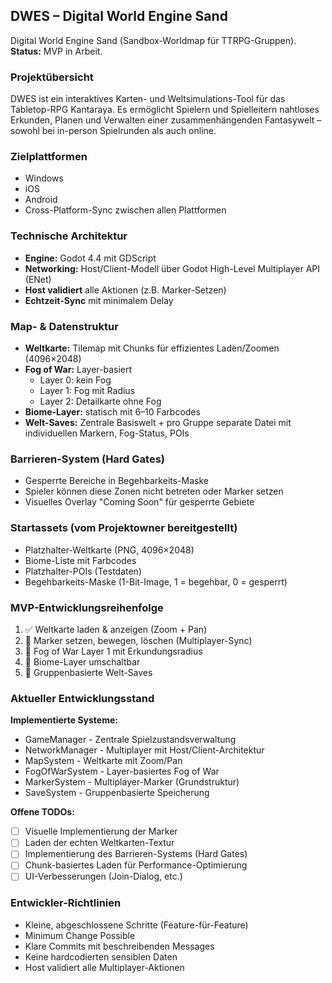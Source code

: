 ﻿## DWES – Digital World Engine Sand

Digital World Engine Sand (Sandbox-Worldmap für TTRPG-Gruppen).
**Status:** MVP in Arbeit.

### Projektübersicht

DWES ist ein interaktives Karten- und Weltsimulations-Tool für das Tabletop-RPG Kantaraya. Es ermöglicht Spielern und Spielleitern nahtloses Erkunden, Planen und Verwalten einer zusammenhängenden Fantasywelt – sowohl bei in-person Spielrunden als auch online.

### Zielplattformen

- Windows
- iOS
- Android
- Cross-Platform-Sync zwischen allen Plattformen

### Technische Architektur

- **Engine:** Godot 4.4 mit GDScript
- **Networking:** Host/Client-Modell über Godot High-Level Multiplayer API (ENet)
- **Host validiert** alle Aktionen (z.B. Marker-Setzen)
- **Echtzeit-Sync** mit minimalem Delay

### Map- & Datenstruktur

- **Weltkarte:** Tilemap mit Chunks für effizientes Laden/Zoomen (4096×2048)
- **Fog of War:** Layer-basiert
  - Layer 0: kein Fog
  - Layer 1: Fog mit Radius
  - Layer 2: Detailkarte ohne Fog
- **Biome-Layer:** statisch mit 6–10 Farbcodes
- **Welt-Saves:** Zentrale Basiswelt + pro Gruppe separate Datei mit individuellen Markern, Fog-Status, POIs

### Barrieren-System (Hard Gates)

- Gesperrte Bereiche in Begehbarkeits-Maske
- Spieler können diese Zonen nicht betreten oder Marker setzen
- Visuelles Overlay "Coming Soon" für gesperrte Gebiete

### Startassets (vom Projektowner bereitgestellt)

- Platzhalter-Weltkarte (PNG, 4096×2048)
- Biome-Liste mit Farbcodes
- Platzhalter-POIs (Testdaten)
- Begehbarkeits-Maske (1-Bit-Image, 1 = begehbar, 0 = gesperrt)

### MVP-Entwicklungsreihenfolge

1. ✅ Weltkarte laden & anzeigen (Zoom + Pan)
2. 🔄 Marker setzen, bewegen, löschen (Multiplayer-Sync)
3. 🔄 Fog of War Layer 1 mit Erkundungsradius
4. 🔄 Biome-Layer umschaltbar
5. 🔄 Gruppenbasierte Welt-Saves

### Aktueller Entwicklungsstand

**Implementierte Systeme:**

- GameManager - Zentrale Spielzustandsverwaltung
- NetworkManager - Multiplayer mit Host/Client-Architektur
- MapSystem - Weltkarte mit Zoom/Pan
- FogOfWarSystem - Layer-basiertes Fog of War
- MarkerSystem - Multiplayer-Marker (Grundstruktur)
- SaveSystem - Gruppenbasierte Speicherung

**Offene TODOs:**

- [ ] Visuelle Implementierung der Marker
- [ ] Laden der echten Weltkarten-Textur
- [ ] Implementierung des Barrieren-Systems (Hard Gates)
- [ ] Chunk-basiertes Laden für Performance-Optimierung
- [ ] UI-Verbesserungen (Join-Dialog, etc.)

### Entwickler-Richtlinien

- Kleine, abgeschlossene Schritte (Feature-für-Feature)
- Minimum Change Possible
- Klare Commits mit beschreibenden Messages
- Keine hardcodierten sensiblen Daten
- Host validiert alle Multiplayer-Aktionen
